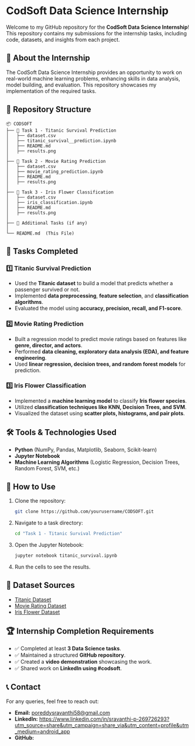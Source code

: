 # CodSoft Data Science Internship

Welcome to my GitHub repository for the **CodSoft Data Science Internship**! This repository contains my submissions for the internship tasks, including code, datasets, and insights from each project.

## 📌 About the Internship
The CodSoft Data Science Internship provides an opportunity to work on real-world machine learning problems, enhancing skills in data analysis, model building, and evaluation. This repository showcases my implementation of the required tasks.

## 📂 Repository Structure
```
📦 CODSOFT
├── 📁 Task 1 - Titanic Survival Prediction
│   ├── dataset.csv
│   ├── titanic_survival__prediction.ipynb
│   ├── README.md
│   ├── results.png
│
├── 📁 Task 2 - Movie Rating Prediction
│   ├── dataset.csv
│   ├── movie_rating_prediction.ipynb
│   ├── README.md
│   ├── results.png
│
├── 📁 Task 3 - Iris Flower Classification
│   ├── dataset.csv
│   ├── iris_classification.ipynb
│   ├── README.md
│   ├── results.png
│
├── 📁 Additional Tasks (if any)
│
└── README.md  (This File)
```

## 🚀 Tasks Completed
### 1️⃣ Titanic Survival Prediction
- Used the **Titanic dataset** to build a model that predicts whether a passenger survived or not.
- Implemented **data preprocessing**, **feature selection**, and **classification algorithms**.
- Evaluated the model using **accuracy, precision, recall, and F1-score**.

### 2️⃣ Movie Rating Prediction
- Built a regression model to predict movie ratings based on features like **genre, director, and actors**.
- Performed **data cleaning, exploratory data analysis (EDA), and feature engineering**.
- Used **linear regression, decision trees, and random forest models** for prediction.

### 3️⃣ Iris Flower Classification
- Implemented a **machine learning model** to classify **Iris flower species**.
- Utilized **classification techniques like KNN, Decision Trees, and SVM**.
- Visualized the dataset using **scatter plots, histograms, and pair plots**.

## 🛠️ Tools & Technologies Used
- **Python** (NumPy, Pandas, Matplotlib, Seaborn, Scikit-learn)
- **Jupyter Notebook**
- **Machine Learning Algorithms** (Logistic Regression, Decision Trees, Random Forest, SVM, etc.)

## 📢 How to Use
1. Clone the repository:
   ```bash
   git clone https://github.com/yourusername/CODSOFT.git
   ```
2. Navigate to a task directory:
   ```bash
   cd "Task 1 - Titanic Survival Prediction"
   ```
3. Open the Jupyter Notebook:
   ```bash
   jupyter notebook titanic_survival.ipynb
   ```
4. Run the cells to see the results.

## 🔗 Dataset Sources
- [Titanic Dataset](https://www.kaggle.com/datasets/yasserh/titanic-dataset)
- [Movie Rating Dataset](https://www.kaggle.com/datasets/adrianmcmahon/imdb-india-movies)
- [Iris Flower Dataset](https://www.kaggle.com/datasets/arshid/iris-flower-dataset)

## 🏆 Internship Completion Requirements
- ✅ Completed at least **3 Data Science tasks**.
- ✅ Maintained a structured **GitHub repository**.
- ✅ Created a **video demonstration** showcasing the work.
- ✅ Shared work on **LinkedIn using #codsoft**.

## 📞 Contact
For any queries, feel free to reach out:
- **Email:** poreddysravanthi58@gmail.com
- **LinkedIn:** https://www.linkedin.com/in/sravanthi-p-269726293?utm_source=share&utm_campaign=share_via&utm_content=profile&utm_medium=android_app
- **GitHub:** 



